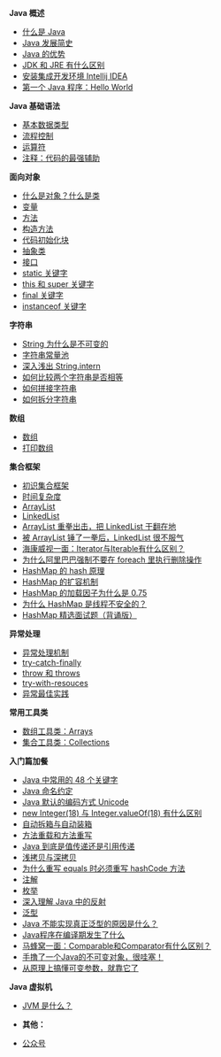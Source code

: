 **Java 概述**

- [什么是 Java](docs/overview/what-is-java.md)
- [Java 发展简史](docs/overview/java-history.md)
- [Java 的优势](docs/overview/java-advantage.md)
- [JDK 和 JRE 有什么区别](docs/overview/jdk-jre.md)
- [安装集成开发环境 Intellij IDEA](docs/overview/idea.md)
- [第一个 Java 程序：Hello World](docs/overview/hello-world.md)


**Java 基础语法**

- [基本数据类型](docs/basic-grammar/basic-data-type.md)
- [流程控制](docs/basic-grammar/flow-control.md)
- [运算符](docs/basic-grammar/operator.md)
- [注释：代码的最强辅助](docs/basic-grammar/javadoc.md)

**面向对象**

- [什么是对象？什么是类](docs/oo/object-class.md)
- [变量](docs/oo/var.md)
- [方法](docs/oo/method.md)
- [构造方法](docs/oo/construct.md)
- [代码初始化块](docs/oo/code-init.md)
- [抽象类](docs/oo/java-abstract.md)
- [接口](docs/oo/interface.md)
- [static 关键字](docs/oo/static.md)
- [this 和 super 关键字](docs/oo/this-super.md)
- [final 关键字](docs/oo/final.md)
- [instanceof 关键字](docs/oo/instanceof.md)


**字符串**

- [String 为什么是不可变的](docs/string/immutable.md)
- [字符串常量池](docs/string/constant-pool.md)
- [深入浅出 String.intern](docs/string/intern.md)
- [如何比较两个字符串是否相等](docs/string/equals.md)
- [如何拼接字符串](docs/string/join.md)
- [如何拆分字符串](docs/string/split.md)

**数组**

- [数组](docs/array/array.md)
- [打印数组](docs/array/print.md)

**集合框架**

- [初识集合框架](docs/collection/gailan.md)
- [时间复杂度](docs/collection/big-o.md)
- [ArrayList](docs/collection/arraylist.md)
- [LinkedList](docs/collection/linkedlist.md)
- [ArrayList 重拳出击，把 LinkedList 干翻在地](docs/collection/list-war-1.md)
- [被 ArrayList 锤了一拳后，LinkedList 很不服气](docs/collection/list-war-2.md)
- [海康威视一面：Iterator与Iterable有什么区别？](docs/collection/iterator-iterable.md)
- [为什么阿里巴巴强制不要在 foreach 里执行删除操作](docs/collection/fail-fast.md)
- [HashMap 的 hash 原理](docs/collection/hash.md)
- [HashMap 的扩容机制](docs/collection/hashmap-resize.md)
- [HashMap 的加载因子为什么是 0.75](docs/collection/hashmap-loadfactor.md)
- [为什么 HashMap 是线程不安全的？](docs/collection/hashmap-thread-nosafe.md)
- [HashMap 精选面试题（背诵版）](docs/collection/hashmap-interview.md)


**异常处理**

- [异常处理机制](docs/exception/gailan.md)
- [try-catch-finally](docs/exception/try-catch-finally.md)
- [throw 和 throws](docs/exception/throw-throws.md)
- [try-with-resouces](docs/exception/try-with-resouces.md)
- [异常最佳实践](docs/exception/shijian.md)

**常用工具类**

- [数组工具类：Arrays](docs/common-tool/arrays.md)
- [集合工具类：Collections](docs/common-tool/collections.md)

**入门篇加餐**

- [Java 中常用的 48 个关键字](docs/basic-extra-meal/48-keywords.md)
- [Java 命名约定](docs/basic-extra-meal/java-naming.md)
- [Java 默认的编码方式 Unicode](docs/basic-extra-meal/java-unicode.md)
- [new Integer(18) 与 Integer.valueOf(18) 有什么区别](docs/basic-extra-meal/int-cache.md)
- [自动拆箱与自动装箱](docs/basic-extra-meal/box.md)
- [方法重载和方法重写](docs/basic-extra-meal/override-overload.md)
- [Java 到底是值传递还是引用传递](docs/basic-extra-meal/pass-by-value.md)
- [浅拷贝与深拷贝](docs/basic-extra-meal/deep-copy.md)
- [为什么重写 equals 时必须重写 hashCode 方法](docs/basic-extra-meal/equals-hashcode.md)
- [注解](docs/basic-extra-meal/annotation.md)
- [枚举](docs/basic-extra-meal/enum.md)
- [深入理解 Java 中的反射](docs/basic-extra-meal/fanshe.md)
- [泛型](docs/basic-extra-meal/generic.md)
- [Java 不能实现真正泛型的原因是什么？](docs/basic-extra-meal/true-generic.md)
- [Java程序在编译期发生了什么](docs/basic-extra-meal/what-happen-when-javac.md)
- [马蜂窝一面：Comparable和Comparator有什么区别？](docs/basic-extra-meal/comparable-omparator.md)
- [手撸了一个Java的不可变对象，很哇塞！](docs/basic-extra-meal/immutable.md)
- [从原理上搞懂可变参数，就靠它了](docs/basic-extra-meal/varables.md)

**Java 虚拟机**

- [JVM 是什么？](docs/jvm/what-is-jvm.md)

-  **其他：**

- [公众号](docs/bottom.md)

